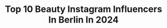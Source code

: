 ---
title: Top 10 Beauty Instagram Influencers In Berlin In 2024
description: >-
  Find top beauty Instagram influencers in Berlin in 2024. Most popular hashtags: #berlin #beauty #love #blogger.
platform: Instagram
hits: 471
text_top: Analyze the best Instagram profiles on inBeat.
text_bottom: Our database aggregates 471 Instagram influencers like this in Berlin, Germany for you to work with.
profiles:
  - username: "denise.mski"
    fullname: >-
      Denise Mski
    bio: >-
      ☁️ WELCOME TO MY LIFE ✨ deeptalks, mom life & beauty 🫧 berlin, germany
    location: "Germany"
    followers: 818796
    engagement: 244
    commentsToLikes: 0.017516
    id: ck5hgfqcv2jb90i11762oj13m
    verified: true
    hashtags: "#momlife, #couple, #newhair, #family"
  - username: "frau_dr_buschmann"
    fullname: >-
      Dr. Alexandra Buschmann
    bio: >-
      🎖board certified Plastic Surgeon 📍Berlin, Kurfürstendamm 📞 03088928536 👩🏻‍⚕️Expertin Brust, Bauch, Korrekturen, Bodycontouring, Face modeling
    location: "Germany"
    followers: 11722
    engagement: 467
    commentsToLikes: 0.074911
    id: ckf5nzxbb0e400j23prouqhu9
    verified: false
    hashtags: "#plastischechirurgieberlin, #beauty, #erfurt, #summerbody"
  - username: "interventionrachel"
    fullname: >-
      Rachel Intervention
    bio: >-
      Drag Queen | Germany 🙆 Lipsyncerin mit Leidenschaft. Stand-Up-Comedian. Moderateuse. Vegan. 📍𝗕𝗘𝗥𝗟𝗜𝗡 Booking: rachelintervention@gmail.com
    location: "Germany"
    followers: 4777
    engagement: 1380
    commentsToLikes: 0.120139
    id: ck5bxo9qho3di0i11k1ey65lv
    verified: false
    hashtags: "#show, #drag, #follow, #rpdr"
  - username: "matthias_garvelmann_fotografie"
    fullname: >-
      Matthias Garvelmann
    bio: >-
      Freelance Photographer from Munich/Germany People/Fashion/Sports For more portraits follow @matthias_garvelmann_portrait
    location: "Germany"
    followers: 2833
    engagement: 1525
    commentsToLikes: 0.044166
    id: ck55jy3duy1e30i11dkx185f4
    verified: false
    hashtags: "#igworldclub, #simplicity, #portraitsmadeingermany, #endlessfaces"
  - username: "sarah_milka"
    fullname: >-
      Milka 🍫👮🏼‍♀️
    bio: >-
      📍KS - BER 🌎 Blog 📩 Sarah-milka@web.de📋 @firstlane.agency 🖤
    location: "Germany"
    followers: 74092
    engagement: 172
    commentsToLikes: 0.026591
    id: ck5ce2bqjk76l0i11tgyypz5n
    verified: false
    hashtags: "#berlin, #werbung, #love, #giveaway"
  - username: "liz.kova"
    fullname: >-
      Elizaveta Kovalenko
    bio: >-
      Mom of 4 ❤️ Travel ✈️ Lifestyle🌸 Alternative medicine🌿 Construction🏗️ 📍Berlin
    location: "Germany"
    followers: 215080
    engagement: 309
    commentsToLikes: 0.022679
    id: ckap4bn7e6ma40i78gduz5xhq
    verified: false
    hashtags: "#reisen, #jungle, #alternativemedicine, #wildlife"
  - username: "what_petra_lovesandlikes"
    fullname: >-
      Petra Bosch
    bio: >-
      Aus Berlin Beauty/Unboxings/Produkttest/Lifestyle Kooperation? Bitte DM oder Mail an petra.bosch@freenet.de 👍 PURISH Code: PETRALOVES10
    location: "Germany"
    followers: 24971
    engagement: 273
    commentsToLikes: 0.023994
    id: ck9haga0ecf8s0j788vukmf2u
    verified: false
    hashtags: "#lorealistarclub, #beautyblog, #blissim, #adventcalendar"
  - username: "franzy"
    fullname: >-
      FRANZY
    bio: >-
      MOMMY 👶🏼| FASHION | BEAUTY 📍Berlin ✉️ missionfashionfranzi@gmail.com Impressum 🔽
    location: "Germany"
    followers: 14507
    engagement: 499
    commentsToLikes: 0.079535
    id: ck8t96rgln2gc0j78251fgn90
    verified: false
    hashtags: "#asaqueen, #zaraoutfit, #fashioninspo, #mitjux"
  - username: "herrhehn"
    fullname: >-
      Sascha | Berlin | Germany
    bio: >-
      ⁣Showing the beauty of Berlin⠀⠀⠀ sponsored by @canondeutschland ⠀⠀ ⁣Stroll with me @nabendberlin ⠀ Presets & Prints ⤵
    location: "Germany"
    followers: 12864
    engagement: 916
    commentsToLikes: 0.101495
    id: ck134mktdx63y0i19aeno9zva
    verified: false
    hashtags: "#dasechteberlin, #exploreberlin, #city, #berlincity"
  - username: "josephine.krk"
    fullname: >-
      Josephine
    bio: >-
      Welcome to my site 🤍 a mix of beauty, fashion and lifestyle ✉️ josephinekrk@web.de
    location: "Germany"
    followers: 14395
    engagement: 91
    commentsToLikes: 0.180853
    id: ck8t3pvbp41d10j78j3duk3wb
    verified: false
    hashtags: "#tutorial, #fashionblogger, #happy, #blondhair"
---